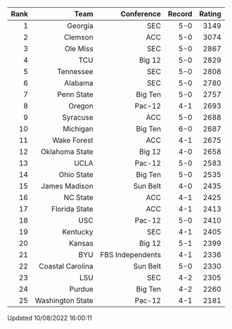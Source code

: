 | Rank  | Team                 | Conference           | Record   | Rating |
| ---:  | ---:                 | ---:                 | ---:     | ---:   |
| 1     | Georgia              | SEC                  | 5-0      | 3149   |
| 2     | Clemson              | ACC                  | 5-0      | 3074   |
| 3     | Ole Miss             | SEC                  | 5-0      | 2867   |
| 4     | TCU                  | Big 12               | 5-0      | 2829   |
| 5     | Tennessee            | SEC                  | 5-0      | 2808   |
| 6     | Alabama              | SEC                  | 5-0      | 2780   |
| 7     | Penn State           | Big Ten              | 5-0      | 2757   |
| 8     | Oregon               | Pac-12               | 4-1      | 2693   |
| 9     | Syracuse             | ACC                  | 5-0      | 2688   |
| 10    | Michigan             | Big Ten              | 6-0      | 2687   |
| 11    | Wake Forest          | ACC                  | 4-1      | 2675   |
| 12    | Oklahoma State       | Big 12               | 4-0      | 2658   |
| 13    | UCLA                 | Pac-12               | 5-0      | 2583   |
| 14    | Ohio State           | Big Ten              | 5-0      | 2535   |
| 15    | James Madison        | Sun Belt             | 4-0      | 2435   |
| 16    | NC State             | ACC                  | 4-1      | 2425   |
| 17    | Florida State        | ACC                  | 4-1      | 2413   |
| 18    | USC                  | Pac-12               | 5-0      | 2410   |
| 19    | Kentucky             | SEC                  | 4-1      | 2405   |
| 20    | Kansas               | Big 12               | 5-1      | 2399   |
| 21    | BYU                  | FBS Independents     | 4-1      | 2336   |
| 22    | Coastal Carolina     | Sun Belt             | 5-0      | 2330   |
| 23    | LSU                  | SEC                  | 4-2      | 2305   |
| 24    | Purdue               | Big Ten              | 4-2      | 2260   |
| 25    | Washington State     | Pac-12               | 4-1      | 2181   |

Updated 10/08/2022 16:00:11
